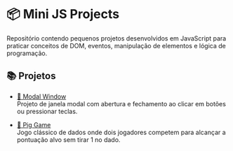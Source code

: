# 📦 Mini JS Projects

Repositório contendo pequenos projetos desenvolvidos em JavaScript para praticar conceitos de DOM, eventos, manipulação de elementos e lógica de programação.

## 📚 Projetos

- [🔳 Modal Window](https://maneuu.github.io/mini-js-projects/modal_window/)  
  Projeto de janela modal com abertura e fechamento ao clicar em botões ou pressionar teclas.

- [🎲 Pig Game](https://maneuu.github.io/mini-js-projects/pig-game/)  
  Jogo clássico de dados onde dois jogadores competem para alcançar a pontuação alvo sem tirar 1 no dado.
